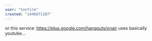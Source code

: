 ```yaml
---
user: "tonfilm"
created: "1446871187"
---
```


or this service: https://plus.google.com/hangouts/onair 
uses basically youtube...
